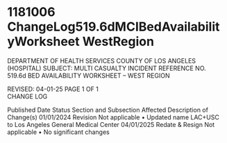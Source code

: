 # 1181006 ChangeLog519.6dMCIBedAvailabilityWorksheet WestRegion

DEPARTMENT OF HEALTH SERVICES 
COUNTY OF LOS ANGELES 
 (HOSPITAL) 
SUBJECT: MULTI CASUALTY INCIDENT REFERENCE NO. 519.6d 
  BED AVAILABILITY WORKSHEET – WEST REGION  
 
 
 
 
REVISED: 04-01-25 PAGE 1 OF 1  
CHANGE LOG 
 
Published 
Date 
Status Section and 
Subsection Affected 
Description of Change(s) 
01/01/2024 Revision Not applicable 
• Updated name LAC+USC to Los 
Angeles General Medical Center 
04/01/2025 Redate & 
Resign 
Not applicable 
• No significant changes

